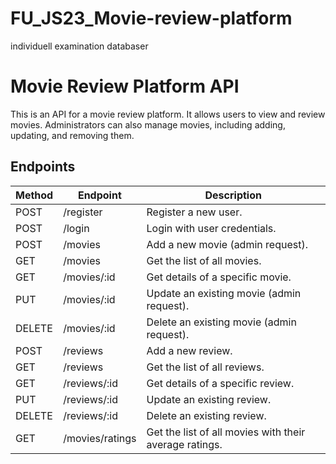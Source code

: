 # FU_JS23_Movie-review-platform
individuell examination databaser
# Movie Review Platform API

This is an API for a movie review platform. It allows users to view and review movies. Administrators can also manage movies, including adding, updating, and removing them.

## Endpoints

| Method | Endpoint                 | Description                                          |
|--------|--------------------------|------------------------------------------------------|
| POST   | /register                | Register a new user.                                 |
| POST   | /login                   | Login with user credentials.                         |
| POST   | /movies                  | Add a new movie (admin request).                     |
| GET    | /movies                  | Get the list of all movies.                          |
| GET    | /movies/:id              | Get details of a specific movie.                     |
| PUT    | /movies/:id              | Update an existing movie (admin request).            |
| DELETE | /movies/:id              | Delete an existing movie (admin request).            |
| POST   | /reviews                 | Add a new review.                                    |
| GET    | /reviews                 | Get the list of all reviews.                         |
| GET    | /reviews/:id             | Get details of a specific review.                    |
| PUT    | /reviews/:id             | Update an existing review.                           |
| DELETE | /reviews/:id             | Delete an existing review.                           |
| GET    | /movies/ratings          | Get the list of all movies with their average ratings.|

